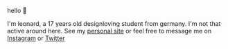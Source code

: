 hello 👋

I'm leonard, a 17 years old designloving student from germany. I'm not that active around here. See my [personal site](https://leonardgorges.com) or feel free to message me on [Instagram](https://instagram.com/leonardgor_) or [Twitter](https://twitter.com/leonardgorges)
<!--
**leonardgorges/leonardgorges** is a ✨ _special_ ✨ repository because its `README.md` (this file) appears on your GitHub profile.

Here are some ideas to get you started:

- 🔭 I’m currently working on ...
- 🌱 I’m currently learning ...
- 👯 I’m looking to collaborate on ...
- 🤔 I’m looking for help with ...
- 💬 Ask me about ...
- 📫 How to reach me: ...
- 😄 Pronouns: ...
- ⚡ Fun fact: ...
-->
